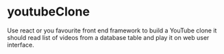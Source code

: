 # youtubeClone
Use react or you favourite front end framework to build a YouTube clone it should read list of videos from a database table and play it on web user interface.
